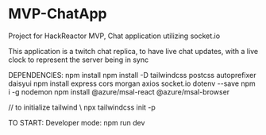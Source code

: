 # MVP-ChatApp
Project for HackReactor MVP, Chat application utilizing socket.io

This application is a twitch chat replica, to have live chat updates, with a live clock to represent the server being in sync

DEPENDENCIES:
npm install
npm install -D tailwindcss postcss autoprefixer daisyui
npm install express cors morgan axios socket.io dotenv --save
npm i -g nodemon
npm install @azure/msal-react @azure/msal-browser

// to initialize tailwind \\ npx tailwindcss init -p


TO START:
Developer mode: npm run dev

